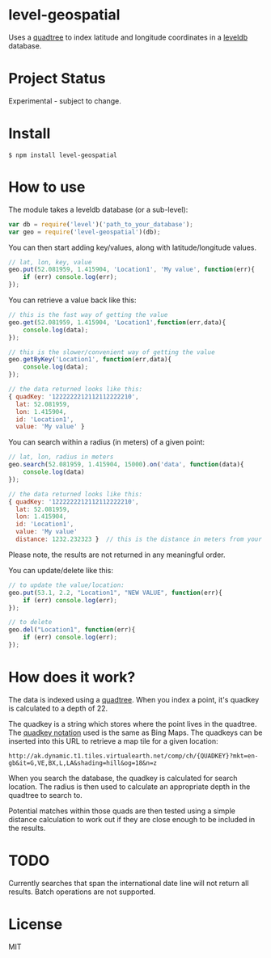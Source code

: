 # level-geospatial

Uses a [quadtree](http://en.wikipedia.org/wiki/Quadtree) to index latitude and longitude coordinates in a [leveldb](https://npmjs.org/package/level) database.

# Project Status

Experimental - subject to change.

# Install

```
$ npm install level-geospatial
```

# How to use

The module takes a leveldb database (or a sub-level):

```js
var db = require('level')('path_to_your_database');
var geo = require('level-geospatial')(db);
```

You can then start adding key/values, along with latitude/longitude values. 

```js
// lat, lon, key, value 
geo.put(52.081959, 1.415904, 'Location1', 'My value', function(err){
	if (err) console.log(err);
});
```

You can retrieve a value back like this:
```js
// this is the fast way of getting the value
geo.get(52.081959, 1.415904, 'Location1',function(err,data){
	console.log(data);
});

// this is the slower/convenient way of getting the value
geo.getByKey('Location1', function(err,data){
	console.log(data);
});

// the data returned looks like this:
{ quadKey: '1222222212112112222210',
  lat: 52.081959,
  lon: 1.415904,
  id: 'Location1',
  value: 'My value' }
```

You can search within a radius (in meters) of a given point:
```js
// lat, lon, radius in meters
geo.search(52.081959, 1.415904, 15000).on('data', function(data){
	console.log(data)
});

// the data returned looks like this:
{ quadKey: '1222222212112112222210',
  lat: 52.081959,
  lon: 1.415904,
  id: 'Location1',
  value: 'My value'
  distance: 1232.232323 }  // this is the distance in meters from your search
```

Please note, the results are not returned in any meaningful order.

You can update/delete like this:

```js
// to update the value/location:
geo.put(53.1, 2.2, "Location1", "NEW VALUE", function(err){
	if (err) console.log(err);
});

// to delete
geo.del("Location1", function(err){
	if (err) console.log(err);
});
```

# How does it work?

The data is indexed using a [quadtree](http://en.wikipedia.org/wiki/Quadtree). When you index a point, it's quadkey is calculated to a depth of 22. 

The quadkey is a string which stores where the point lives in the quadtree. The [quadkey notation](http://msdn.microsoft.com/en-us/library/bb259689.aspx) used is the same as Bing Maps. The quadkeys can be inserted into this URL to retrieve a map tile for a given location:

```
http://ak.dynamic.t1.tiles.virtualearth.net/comp/ch/{QUADKEY}?mkt=en-gb&it=G,VE,BX,L,LA&shading=hill&og=18&n=z
```

When you search the database, the quadkey is calculated for search location. The radius is then used to calculate an appropriate depth in the quadtree to search to. 

Potential matches within those quads are then tested using a simple distance calculation to work out if they are close enough to be included in the results.

# TODO

Currently searches that span the international date line will not return all results.
Batch operations are not supported.

# License

MIT
